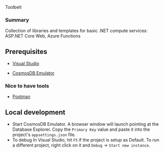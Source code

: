 Toolbelt

### Summary
Collection of libraries and templates for basic .NET compute services: ASP.NET Core Web, Azure Functions 

## Prerequisites

- [Visual Studio](https://visualstudio.microsoft.com/thank-you-downloading-visual-studio/?sku=Community&channel=Release&version=VS2022&source=VSLandingPage&cid=2030&passive=false)

- [CosmosDB Emulator](https://aka.ms/cosmosdb-emulator)

### Nice to have tools

- [Postman](https://www.postman.com/downloads/?utm_source=postman-home)

## Local development
- Start CosmosDB Emulator. A browser window will launch pointing at the Database Explorer. Copy the `Primary Key` value and paste it into the project's `appsettings.json` file.
- To debug In Visual Studio, hit `F5` if the project is setup as Default. To run a different project, right click on it and `Debug` -> `Start new instance`.